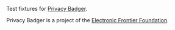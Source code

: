 Test fixtures for [Privacy Badger](https://github.com/EFForg/privacybadger).

Privacy Badger is a project of the [Electronic Frontier Foundation](https://www.eff.org).
